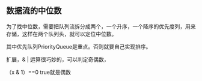 ## 数据流的中位数
为了找中位数，需要把队列流拆分成两个，一个升序，一个降序的优先度列，用来存储，这样在两个队列头，就可以定位中位数。

其中优先队列PriorityQueue是重点。否则就要自己实现排序。

扩展，& | 运算很巧妙的，可以判定奇偶数，

（x & 1）==0 true就是偶数

